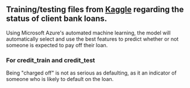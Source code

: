 ## Training/testing files from [Kaggle](https://www.kaggle.com/zaurbegiev/my-dataset) regarding the status of client bank loans.
Using Microsoft Azure's automated machine learning, the model will automatically select and use the best features to predict whether or not someone is expected to pay off their loan.
### For credit_train and credit_test
Being "charged off" is not as serious as defaulting, as it an indicator of someone who is likely to default on the loan.

